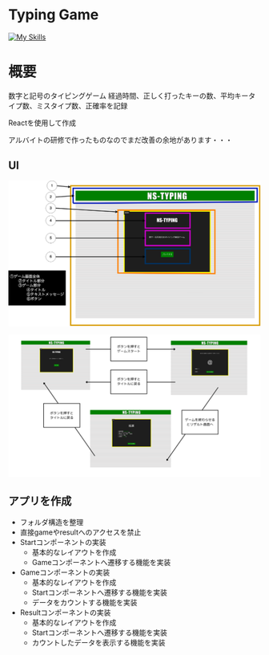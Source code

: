 # Typing Game

[![My Skills](https://skillicons.dev/icons?i=js,react,yarn,css,vscode)](https://skillicons.dev)

# 概要
数字と記号のタイピングゲーム
経過時間、正しく打ったキーの数、平均キータイプ数、ミスタイプ数、正確率を記録

Reactを使用して作成

アルバイトの研修で作ったものなのでまだ改善の余地があります・・・

## UI
![画面遷移図](./UI/コンポーネント.png)

![コンポーネント](./UI/画面遷移図.png)

## アプリを作成
- フォルダ構造を整理
- 直接gameやresultへのアクセスを禁止
- Startコンポーネントの実装
    - 基本的なレイアウトを作成
    - Gameコンポーネントへ遷移する機能を実装
- Gameコンポーネントの実装
    - 基本的なレイアウトを作成
    - Startコンポーネントへ遷移する機能を実装
    - データをカウントする機能を実装
- Resultコンポーネントの実装
    - 基本的なレイアウトを作成
    - Startコンポーネントへ遷移する機能を実装
    - カウントしたデータを表示する機能を実装